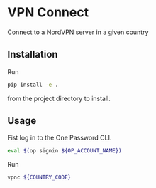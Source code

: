 # VPN Connect

Connect to a NordVPN server in a given country

## Installation

Run

```bash
pip install -e .
```

from the project directory to install.

## Usage

Fist log in to the One Password CLI.

```bash
eval $(op signin ${OP_ACCOUNT_NAME})
```

Run

```bash
vpnc ${COUNTRY_CODE}
```
